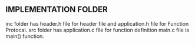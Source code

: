 ## IMPLEMENTATION FOLDER

inc folder has header.h file for header file and application.h file for Function Protocal. src folder has application.c file for function definition main.c file is main() function.
